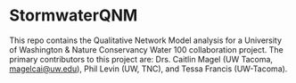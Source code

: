 # StormwaterQNM
This repo contains the Qualitative Network Model analysis for a University of Washington & Nature Conservancy Water 100 collaboration project. The primary contributors to this project are: Drs. Caitlin Magel (UW Tacoma, magelcai@uw.edu), Phil Levin (UW, TNC), and Tessa Francis (UW-Tacoma).
